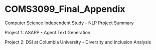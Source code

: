 # COMS3099_Final_Appendix

Computer Science Independent Study - NLP Project Summary

Project 1: ASAPP - Agent Text Generation

Project 2: DSI at Columbia University - Diversity and Inclusion Analysis
